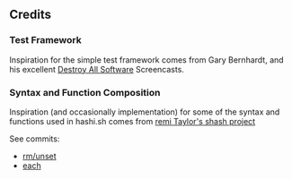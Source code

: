 ## Credits

### Test Framework

Inspiration for the simple test framework comes from Gary Bernhardt, and his excellent [Destroy All Software](https://www.destroyallsoftware.com/screencasts/catalog) Screencasts.

### Syntax and Function Composition

Inspiration (and occasionally implementation) for some of the syntax and functions used in hashi.sh comes from [remi Taylor's shash project](https://github.com/remi/shash)

See commits:

* [rm/unset](https://github.com/erichs/hashi.sh/commit/9cf9b403c9f79469fee5316ac9b0060eb7cdb6f9#commitcomment-1049996)
* [each](https://github.com/erichs/hashi.sh/commit/46dc44ecb7fe123e6ebfbe4a94128c9bc19b74cf#commitcomment-1051549)